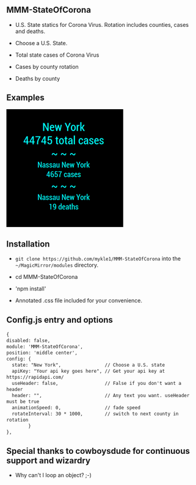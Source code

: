 ## MMM-StateOfCorona

* U.S. State statics for Corona Virus. Rotation includes counties, cases and deaths.

* Choose a U.S. State.
* Total state cases of Corona Virus
* Cases by county rotation
* Deaths by county

## Examples

![](images/1.png)

## Installation

* `git clone https://github.com/mykle1/MMM-StateOfCorona` into the `~/MagicMirror/modules` directory.

* cd MMM-StateOfCorona

* 'npm install'

* Annotated .css file included for your convenience.

## Config.js entry and options
```
{
disabled: false,
module: 'MMM-StateOfCorona',
position: 'middle center',
config: {
  state: "New York",                // Choose a U.S. state
  apiKey: "Your api key goes here", // Get your api key at https://rapidapi.com/
  useHeader: false,                 // False if you don't want a header
  header: "",                       // Any text you want. useHeader must be true
  animationSpeed: 0,                // fade speed
  rotateInterval: 30 * 1000,        // switch to next county in rotation
        }
},
```

## Special thanks to cowboysdude for continuous support and wizardry

* Why can't I loop an object? ;-)
